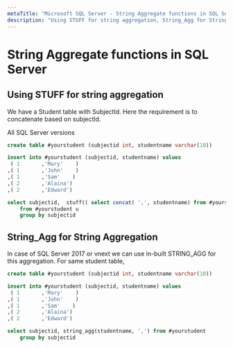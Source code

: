```yaml
---
metaTitle: "Microsoft SQL Server - String Aggregate functions in SQL Server"
description: "Using STUFF for string aggregation, String_Agg for String Aggregation"
---
```


# String Aggregate functions in SQL Server




## Using STUFF for string aggregation


We have a Student table with SubjectId. Here the requirement is to concatenate based on subjectId.

All SQL Server versions

```sql
create table #yourstudent (subjectid int, studentname varchar(10))

insert into #yourstudent (subjectid, studentname) values
 ( 1       ,'Mary'    )
,( 1       ,'John'    )
,( 1       ,'Sam'    )
,( 2       ,'Alaina')
,( 2       ,'Edward')

select subjectid,  stuff(( select concat( ',', studentname) from #yourstudent y where y.subjectid = u.subjectid for xml path('')),1,1, '') 
    from #yourstudent u
    group by subjectid

```



## String_Agg for String Aggregation


In case of SQL Server 2017 or vnext we can use in-built STRING_AGG for this aggregation. For same student table,

```sql
create table #yourstudent (subjectid int, studentname varchar(10))

insert into #yourstudent (subjectid, studentname) values
 ( 1       ,'Mary'    )
,( 1       ,'John'    )
,( 1       ,'Sam'    )
,( 2       ,'Alaina')
,( 2       ,'Edward')

select subjectid, string_agg(studentname, ',') from #yourstudent
    group by subjectid

```

